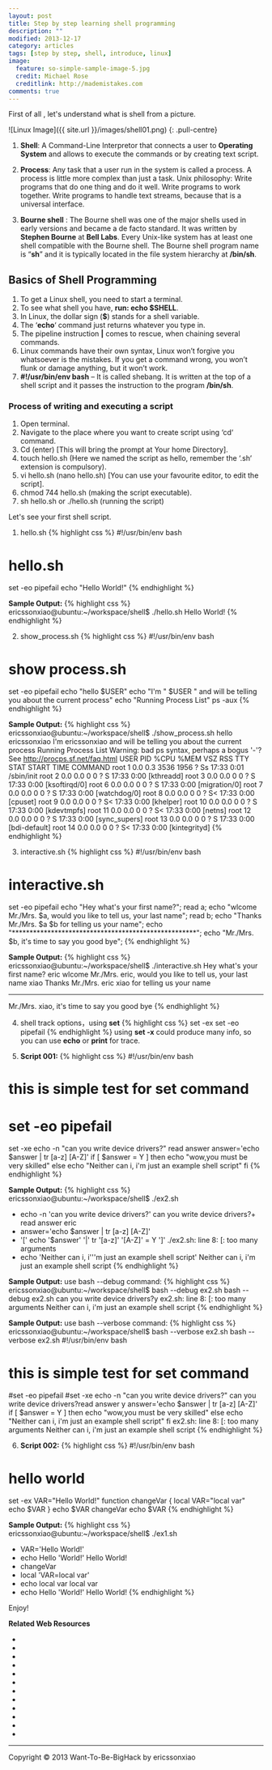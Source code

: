 ```yaml
---
layout: post
title: Step by step learning shell programming
description: ""
modified: 2013-12-17
category: articles
tags: [step by step, shell, introduce, linux]
image:
  feature: so-simple-sample-image-5.jpg
  credit: Michael Rose
  creditlink: http://mademistakes.com
comments: true
---
```


First of all , let's understand what is shell from a picture.

![Linux Image]({{ site.url }}/images/shell01.png)
{: .pull-centre}

1. **Shell**: A Command-Line Interpretor that connects a user to **Operating System** and allows to execute the commands or by creating text script.
2. **Process**: Any task that a user run in the system is called a process. A process is little more complex than just a task.
Unix philosophy:  Write programs that do one thing and do it well. Write programs to work together. Write programs to handle text streams, because that is a universal interface.

3. **Bourne shell** : The Bourne shell was one of the major shells used in early versions and became a de facto standard. It was written by **Stephen Bourne** at **Bell Labs**. Every Unix-like system has at least one shell compatible with the Bourne shell. The Bourne shell program name is “**sh**” and it is typically located in the file system hierarchy at **/bin/sh**.

## Basics of Shell Programming
1. To get a Linux shell, you need to start a terminal.
2. To see what shell you have, **run: echo $SHELL**.
3. In Linux, the dollar sign (**$**) stands for a shell variable.
4. The ‘**echo**‘ command just returns whatever you type in.
5. The pipeline instruction **|** comes to rescue, when chaining several commands.
6. Linux commands have their own syntax, Linux won’t forgive you whatsoever is the mistakes. If you get a command wrong, you won’t flunk or damage anything, but it won’t work.
7. **#!/usr/bin/env bash** – It is called shebang. It is written at the top of a shell script and it passes the instruction to the program **/bin/sh**.

### Process of writing and executing a script
1. Open terminal.
2. Navigate to the place where you want to create script using ‘cd‘ command.
3. Cd (enter) [This will bring the prompt at Your home Directory].
4. touch hello.sh (Here we named the script as hello, remember the ‘.sh‘ extension is compulsory).
5. vi hello.sh (nano hello.sh) [You can use your favourite editor, to edit the script].
6. chmod 744 hello.sh (making the script executable).
7. sh hello.sh or ./hello.sh (running the script)

Let's see your first shell script.
1. hello.sh
{% highlight css %}
#!/usr/bin/env bash
# hello.sh
set -eo pipefail
echo "Hello World!"
{% endhighlight %}

**Sample Output:**
{% highlight css %}
ericssonxiao@ubuntu:~/workspace/shell$ ./hello.sh
Hello World!
{% endhighlight %}

2. show_process.sh
{% highlight css %}
#!/usr/bin/env bash
# show process.sh
set -eo pipefail
echo "hello $USER"
echo "I'm " $USER " and will be telling you about the current process"
echo "Running Process List"
ps -aux
{% endhighlight %}

**Sample Output:**
{% highlight css %}
ericssonxiao@ubuntu:~/workspace/shell$ ./show_process.sh
hello ericssonxiao
I'm  ericssonxiao  and will be telling you about the current process
Running Process List
Warning: bad ps syntax, perhaps a bogus '-'? See http://procps.sf.net/faq.html
USER       PID %CPU %MEM    VSZ   RSS TTY      STAT START   TIME COMMAND
root         1  0.0  0.3   3536  1956 ?        Ss   17:33   0:01 /sbin/init
root         2  0.0  0.0      0     0 ?        S    17:33   0:00 [kthreadd]
root         3  0.0  0.0      0     0 ?        S    17:33   0:00 [ksoftirqd/0]
root         6  0.0  0.0      0     0 ?        S    17:33   0:00 [migration/0]
root         7  0.0  0.0      0     0 ?        S    17:33   0:00 [watchdog/0]
root         8  0.0  0.0      0     0 ?        S<   17:33   0:00 [cpuset]
root         9  0.0  0.0      0     0 ?        S<   17:33   0:00 [khelper]
root        10  0.0  0.0      0     0 ?        S    17:33   0:00 [kdevtmpfs]
root        11  0.0  0.0      0     0 ?        S<   17:33   0:00 [netns]
root        12  0.0  0.0      0     0 ?        S    17:33   0:00 [sync_supers]
root        13  0.0  0.0      0     0 ?        S    17:33   0:00 [bdi-default]
root        14  0.0  0.0      0     0 ?        S<   17:33   0:00 [kintegrityd]
{% endhighlight %}

3. interactive.sh
{% highlight css %}
#!/usr/bin/env bash
# interactive.sh
set -eo pipefail
echo "Hey what's your first name?";
read a;
echo "wlcome Mr./Mrs. $a, would you like to tell us, your last name";
read b;
echo "Thanks Mr./Mrs. $a $b for telling us your name";
echo "****************************************************";
echo "Mr./Mrs. $b, it's time to say you good bye";
{% endhighlight %}

**Sample Output:**
{% highlight css %}
ericssonxiao@ubuntu:~/workspace/shell$ ./interactive.sh
Hey what's your first name?
eric
wlcome Mr./Mrs. eric, would you like to tell us, your last name
xiao
Thanks Mr./Mrs. eric xiao for telling us your name
****************************************************
Mr./Mrs. xiao, it's time to say you good bye
{% endhighlight %}

4. shell track options，using **set**
{% highlight css %}
set -ex 
set -eo pipefail
{% endhighlight %}
using **set -x** could produce many info, so you can use **echo** or **print** for trace.
 
5. **Script 001:**
{% highlight css %}
#!/usr/bin/env bash
# this is simple test for set command
# set -eo pipefail
set -xe
echo -n "can you write device drivers?"
read answer
answer='echo $answer | tr [a-z] [A-Z]'
if [ $answer = Y ]
then
    echo "wow,you must be very skilled"
else
    echo "Neither can i, i'm just an example shell script"
fi
{% endhighlight %}

**Sample Output:**
{% highlight css %}
ericssonxiao@ubuntu:~/workspace/shell$ ./ex2.sh
+ echo -n 'can you write device drivers?'
can you write device drivers?+ read answer
eric
+ answer='echo $answer | tr [a-z] [A-Z]'
+ '[' echo '$answer' '|' tr '[a-z]' '[A-Z]' = Y ']'
./ex2.sh: line 8: [: too many arguments
+ echo 'Neither can i, i'\''m just an example shell script'
Neither can i, i'm just an example shell script
{% endhighlight %}

**Sample Output:**
use bash --debug command:
{% highlight css %}
ericssonxiao@ubuntu:~/workspace/shell$ bash --debug ex2.sh
bash --debug ex2.sh
can you write device drivers?y
ex2.sh: line 8: [: too many arguments
Neither can i, i'm just an example shell script
{% endhighlight %}

**Sample Output:**
use bash --verbose command:
{% highlight css %}
ericssonxiao@ubuntu:~/workspace/shell$ bash --verbose ex2.sh
bash --verbose ex2.sh
#!/usr/bin/env bash
# this is simple test for set command
#set -eo pipefail
#set -xe
echo -n "can you write device drivers?"
can you write device drivers?read answer
y
answer='echo $answer | tr [a-z] [A-Z]'
if [ $answer = Y ]
then
    echo "wow,you must be very skilled"
else
    echo "Neither can i, i'm just an example shell script"
fi
ex2.sh: line 8: [: too many arguments
Neither can i, i'm just an example shell script
{% endhighlight %}

6. **Script 002:**
{% highlight css %}
#!/usr/bin/env bash
# hello world
set -ex
VAR="Hello World!"
function changeVar {
local VAR="local var"
echo $VAR
}
echo $VAR
changeVar
echo $VAR
{% endhighlight %}

**Sample Output:**
{% highlight css %}
ericssonxiao@ubuntu:~/workspace/shell$ ./ex1.sh
+ VAR='Hello World!'
+ echo Hello 'World!'
Hello World!
+ changeVar
+ local 'VAR=local var'
+ echo local var
local var
+ echo Hello 'World!'
Hello World!
{% endhighlight %}

Enjoy!

**Related Web Resources**
* [Learning Shell Scripting Language: A Guide from Newbies to System Administrator]: <http://www.tecmint.com/learning-shell-scripting-language-a-guide-from-newbies-to-system-administrator/>
* [Understand Linux Shell and Basic Shell Scripting Language Tips – Part I]: <http://www.tecmint.com/understand-linux-shell-and-basic-shell-scripting-language-tips/>
* [Learning Debian GNU/Linux]: <http://oreilly.com/openbook/debian/book/ch13_03.html>
* [Learning Red Hat Linux, 2nd Edition Learning Red Hat Linux, 2nd Edition]: <http://oreilly.com/catalog/redhat2/chapter/ch13.html>
* [bash shell programming in one hour]: <http://benpfaff.org/writings/shell/shell.pdf>
* [Output Hollywood-hacker-scene from a shell]: <http://unix.stackexchange.com/questions/21347/output-hollywood-hacker-scene-from-a-shell>
* [stackexchange questions]: <http://unix.stackexchange.com/questions>
* [Bash shell-scripting libraries]: <http://dberkholz.com/2011/04/07/bash-shell-scripting-libraries/>
* [log4sh version 1.4.2]: <http://svn.code.sf.net/p/log4sh/svn/trunk/source/1.4/doc/log4sh.html#id2479858>
* [shell_book_blinn]: <http://www.cs.uleth.ca/~holzmann/C/shells/shell_book_blinn/>
* [Wicked Cool Shell Scripts: The Library]: <http://intuitive.com/wicked/wicked-cool-shell-script-library.shtml>
* [shell lib]: <http://www.vxdev.com/docs/vx55man/vxworks/ref/shellLib.html>

* * * * * *
<div class="sample_footer">
Copyright &copy; 2013 Want-To-Be-BigHack by ericssonxiao
</div>